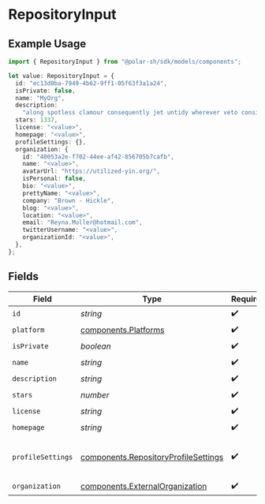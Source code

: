 # RepositoryInput

## Example Usage

```typescript
import { RepositoryInput } from "@polar-sh/sdk/models/components";

let value: RepositoryInput = {
  id: "ec13d0ba-7949-4b62-9ff1-05f63f3a1a24",
  isPrivate: false,
  name: "MyOrg",
  description:
    "along spotless clamour consequently jet untidy wherever veto considering",
  stars: 1337,
  license: "<value>",
  homepage: "<value>",
  profileSettings: {},
  organization: {
    id: "40053a2e-f702-44ee-af42-856705b7cafb",
    name: "<value>",
    avatarUrl: "https://utilized-yin.org/",
    isPersonal: false,
    bio: "<value>",
    prettyName: "<value>",
    company: "Brown - Hickle",
    blog: "<value>",
    location: "<value>",
    email: "Reyna.Muller@hotmail.com",
    twitterUsername: "<value>",
    organizationId: "<value>",
  },
};
```

## Fields

| Field                                                                                        | Type                                                                                         | Required                                                                                     | Description                                                                                  | Example                                                                                      |
| -------------------------------------------------------------------------------------------- | -------------------------------------------------------------------------------------------- | -------------------------------------------------------------------------------------------- | -------------------------------------------------------------------------------------------- | -------------------------------------------------------------------------------------------- |
| `id`                                                                                         | *string*                                                                                     | :heavy_check_mark:                                                                           | N/A                                                                                          |                                                                                              |
| `platform`                                                                                   | [components.Platforms](../../models/components/platforms.md)                                 | :heavy_check_mark:                                                                           | N/A                                                                                          |                                                                                              |
| `isPrivate`                                                                                  | *boolean*                                                                                    | :heavy_check_mark:                                                                           | N/A                                                                                          |                                                                                              |
| `name`                                                                                       | *string*                                                                                     | :heavy_check_mark:                                                                           | N/A                                                                                          | MyOrg                                                                                        |
| `description`                                                                                | *string*                                                                                     | :heavy_check_mark:                                                                           | N/A                                                                                          |                                                                                              |
| `stars`                                                                                      | *number*                                                                                     | :heavy_check_mark:                                                                           | N/A                                                                                          | 1337                                                                                         |
| `license`                                                                                    | *string*                                                                                     | :heavy_check_mark:                                                                           | N/A                                                                                          |                                                                                              |
| `homepage`                                                                                   | *string*                                                                                     | :heavy_check_mark:                                                                           | N/A                                                                                          |                                                                                              |
| `profileSettings`                                                                            | [components.RepositoryProfileSettings](../../models/components/repositoryprofilesettings.md) | :heavy_check_mark:                                                                           | Settings for the repository profile                                                          |                                                                                              |
| `organization`                                                                               | [components.ExternalOrganization](../../models/components/externalorganization.md)           | :heavy_check_mark:                                                                           | N/A                                                                                          |                                                                                              |